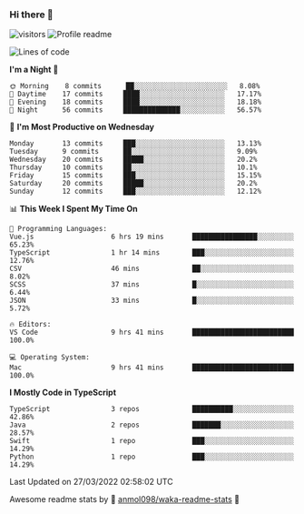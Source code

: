 ### Hi there 👋  
![visitors](https://visitor-badge.laobi.icu/badge?page_id=leverglowh) ![Profile readme](https://github.com/leverglowh/leverglowh/workflows/Profile%20readme/badge.svg?branch=master)

<!--START_SECTION:waka-->
![Lines of code](https://img.shields.io/badge/From%20Hello%20World%20I%27ve%20Written-17%20Thousand%20lines%20of%20code-blue)

**I'm a Night 🦉** 

```text
🌞 Morning    8 commits      ██░░░░░░░░░░░░░░░░░░░░░░░   8.08% 
🌆 Daytime    17 commits     ████░░░░░░░░░░░░░░░░░░░░░   17.17% 
🌃 Evening    18 commits     ████░░░░░░░░░░░░░░░░░░░░░   18.18% 
🌙 Night      56 commits     ██████████████░░░░░░░░░░░   56.57%

```
📅 **I'm Most Productive on Wednesday** 

```text
Monday       13 commits     ███░░░░░░░░░░░░░░░░░░░░░░   13.13% 
Tuesday      9 commits      ██░░░░░░░░░░░░░░░░░░░░░░░   9.09% 
Wednesday    20 commits     █████░░░░░░░░░░░░░░░░░░░░   20.2% 
Thursday     10 commits     ██░░░░░░░░░░░░░░░░░░░░░░░   10.1% 
Friday       15 commits     ███░░░░░░░░░░░░░░░░░░░░░░   15.15% 
Saturday     20 commits     █████░░░░░░░░░░░░░░░░░░░░   20.2% 
Sunday       12 commits     ███░░░░░░░░░░░░░░░░░░░░░░   12.12%

```


📊 **This Week I Spent My Time On** 

```text
💬 Programming Languages: 
Vue.js                   6 hrs 19 mins       ████████████████░░░░░░░░░   65.23% 
TypeScript               1 hr 14 mins        ███░░░░░░░░░░░░░░░░░░░░░░   12.76% 
CSV                      46 mins             ██░░░░░░░░░░░░░░░░░░░░░░░   8.02% 
SCSS                     37 mins             █░░░░░░░░░░░░░░░░░░░░░░░░   6.44% 
JSON                     33 mins             █░░░░░░░░░░░░░░░░░░░░░░░░   5.72%

🔥 Editors: 
VS Code                  9 hrs 41 mins       █████████████████████████   100.0%

💻 Operating System: 
Mac                      9 hrs 41 mins       █████████████████████████   100.0%

```

**I Mostly Code in TypeScript** 

```text
TypeScript               3 repos             ██████████░░░░░░░░░░░░░░░   42.86% 
Java                     2 repos             ███████░░░░░░░░░░░░░░░░░░   28.57% 
Swift                    1 repo              ███░░░░░░░░░░░░░░░░░░░░░░   14.29% 
Python                   1 repo              ███░░░░░░░░░░░░░░░░░░░░░░   14.29%

```



 Last Updated on 27/03/2022 02:58:02 UTC
<!--END_SECTION:waka-->


Awesome readme stats by :star2: [anmol098/waka-readme-stats](https://github.com/anmol098/waka-readme-stats) :star2:
